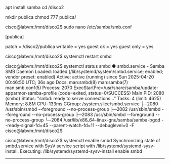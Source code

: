 apt install samba
cd /disco2

mkdir publica
chmod 777 publica/

cisco@labvm:/mnt/disco2$ sudo nano /etc/samba/smb.conf 

[publica]

patch = /disco2/publica
writable = yes
guest ok = yes
guest only = yes



cisco@labvm:/mnt/disco2$ systemctl restart smbd

cisco@labvm:/mnt/disco2$ systemctl status smbd
● smbd.service - Samba SMB Daemon
     Loaded: loaded (/lib/systemd/system/smbd.service; enabled; vendor preset: enabled)
     Active: active (running) since Sun 2025-04-20 00:46:50 UTC; 36s ago
       Docs: man:smbd(8)
             man:samba(7)
             man:smb.conf(5)
    Process: 2070 ExecStartPre=/usr/share/samba/update-apparmor-samba-profile (code=exited, status=0/SUCCESS)
   Main PID: 2080 (smbd)
     Status: "smbd: ready to serve connections..."
      Tasks: 4 (limit: 4625)
     Memory: 8.8M
        CPU: 133ms
     CGroup: /system.slice/smbd.service
             ├─2080 /usr/sbin/smbd --foreground --no-process-group
             ├─2082 /usr/sbin/smbd --foreground --no-process-group
             ├─2083 /usr/sbin/smbd --foreground --no-process-group
             └─2084 /usr/lib/x86_64-linux-gnu/samba/samba-bgqd --ready-signal-fd=45 --parent-watch-fd=11 --debuglevel=0 -F
cisco@labvm:/mnt/disco2$ 


cisco@labvm:/mnt/disco2$ systemctl enable smbd
Synchronizing state of smbd.service with SysV service script with /lib/systemd/systemd-sysv-install.
Executing: /lib/systemd/systemd-sysv-install enable smbd

--------------------------------------

